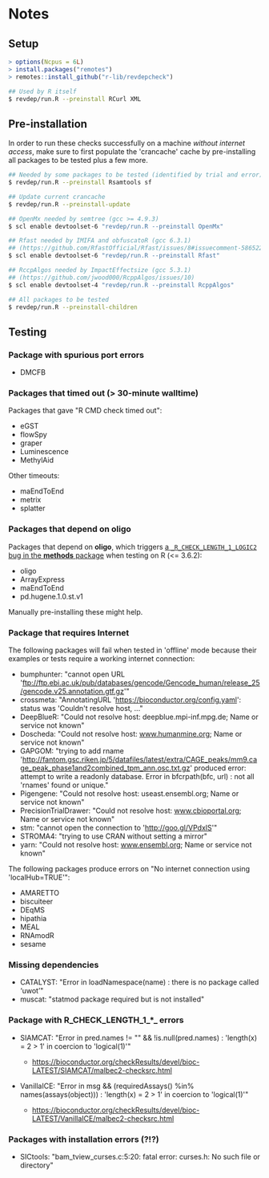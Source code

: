 # Notes

## Setup

```r
> options(Ncpus = 6L)
> install.packages("remotes")
> remotes::install_github("r-lib/revdepcheck")
```

```sh
## Used by R itself
$ revdep/run.R --preinstall RCurl XML
```


## Pre-installation

In order to run these checks successfully on a machine _without internet
access_, make sure to first populate the 'crancache' cache by pre-installing
all packages to be tested plus a few more.

```sh
## Needed by some packages to be tested (identified by trial and error)
$ revdep/run.R --preinstall Rsamtools sf

## Update current crancache
$ revdep/run.R --preinstall-update

## OpenMx needed by semtree (gcc >= 4.9.3)
$ scl enable devtoolset-6 "revdep/run.R --preinstall OpenMx"

## Rfast needed by IMIFA and obfuscatoR (gcc 6.3.1)
## (https://github.com/RfastOfficial/Rfast/issues/8#issuecomment-586522490)
$ scl enable devtoolset-6 "revdep/run.R --preinstall Rfast"

## RccpAlgos needed by ImpactEffectsize (gcc 5.3.1)
## (https://github.com/jwood000/RcppAlgos/issues/10)
$ scl enable devtoolset-4 "revdep/run.R --preinstall RcppAlgos"

## All packages to be tested
$ revdep/run.R --preinstall-children
```


## Testing

### Package with spurious port errors

* DMCFB


### Packages that timed out (> 30-minute walltime)

Packages that gave "R CMD check timed out":

* eGST
* flowSpy
* graper
* Luminescence
* MethylAid

Other timeouts:

* maEndToEnd
* metrix
* splatter


### Packages that depend on **oligo**

Packages that depend on **oligo**, which triggers [a `_R_CHECK_LENGTH_1_LOGIC2` bug in the **methods** package](https://stat.ethz.ch/pipermail/r-devel/2019-June/078049.html) when testing on R (<= 3.6.2):

 * oligo
 * ArrayExpress
 * maEndToEnd
 * pd.hugene.1.0.st.v1

Manually pre-installing these might help.




### Package that requires Internet

The following packages will fail when tested in 'offline' mode because
their examples or tests require a working internet connection:

* bumphunter: "cannot open URL 'ftp://ftp.ebi.ac.uk/pub/databases/gencode/Gencode_human/release_25/gencode.v25.annotation.gtf.gz'"
* crossmeta: "AnnotatingURL 'https://bioconductor.org/config.yaml': status was 'Couldn't resolve host, ..."
* DeepBlueR: "Could not resolve host: deepblue.mpi-inf.mpg.de; Name or service not known"
* Doscheda: "Could not resolve host: www.humanmine.org; Name or service not known"
* GAPGOM: "trying to add rname 'http://fantom.gsc.riken.jp/5/datafiles/latest/extra/CAGE_peaks/mm9.cage_peak_phase1and2combined_tpm_ann.osc.txt.gz' produced error: attempt to write a readonly database. Error in bfcrpath(bfc, url) : not all 'rnames' found or unique."
* Pigengene: "Could not resolve host: useast.ensembl.org; Name or service not known"
* PrecisionTrialDrawer: "Could not resolve host: www.cbioportal.org; Name or service not known"
* stm: "cannot open the connection to 'http://goo.gl/VPdxlS'"
* STROMA4: "trying to use CRAN without setting a mirror"
* yarn: "Could not resolve host: www.ensembl.org; Name or service not known"

The following packages produce errors on "No internet connection using 'localHub=TRUE'":

* AMARETTO
* biscuiteer
* DEqMS
* hipathia
* MEAL
* RNAmodR
* sesame


### Missing dependencies

* CATALYST: "Error in loadNamespace(name) : there is no package called ‘uwot’"
* muscat: "statmod package required but is not installed"


### Package with R_CHECK_LENGTH_1_*_ errors

* SIAMCAT: "Error in pred.names != "" && !is.null(pred.names) : 'length(x) = 2 > 1' in coercion to 'logical(1)'"
  - https://bioconductor.org/checkResults/devel/bioc-LATEST/SIAMCAT/malbec2-checksrc.html
  
* VanillaICE: "Error in msg && (requiredAssays() %in% names(assays(object))) : 'length(x) = 2 > 1' in coercion to 'logical(1)'"
  - https://bioconductor.org/checkResults/devel/bioc-LATEST/VanillaICE/malbec2-checksrc.html



### Packages with installation errors (?!?)

* SICtools: "bam_tview_curses.c:5:20: fatal error: curses.h: No such file or directory"
